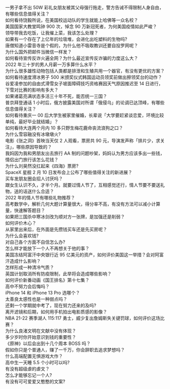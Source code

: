 一男子拿不出 50W 彩礼女朋友被其父母强行拖走，警方告诫不得限制人身自由，有哪些信息值得关注？  
如何看待饶毅所说，在美国校运动队的学生就能上哈佛等一众名校？  
美国国家大教堂鸣钟 900 次，悼念 90 万新冠死者，为何美国疫情如此严峻？  
领导带我去吃饭，让我催上菜，我该怎么处理？  
如果有一个存在了上亿年的垃圾堆，会进化出吃塑料的生物吗?  
唐僧知道小雷音寺是个假的，为什么他不吸取教训还要自投罗网呢？  
为什么国外把邮件当微信一样发？  
如何看待宣传反诈火遍全网？为什么最近宣传反诈骗的力度这么大？  
2022 年三十岁的男人月薪一万多算什么水平？  
为什么很多雄性动物包括人类都是排泄和生殖共用一个器官，有没有更优的方案？  
如何看待速度滑冰男子 500 米颁奖仪式韩国运动员领奖前做出擦领奖台的动作？  
谷爱凌参加的自由式滑雪女子坡面障碍技巧资格赛因天气原因推迟至 14 日进行，下雪对比赛的影响有多大？  
如果诸葛亮满状态多活三十年不死，能否统一三国？  
普京拜登通话 1 小时后，俄方披露美国对所谓「俄侵乌」的论调已达顶峰，有哪些信息值得关注？  
如何看待重庆一 00 后大学生被家里催婚，长辈说「大学要赶紧谈恋爱，环境比较单纯，最好毕业就结婚」？  
如何看待大连两个月内 10 多只野生梅花鹿命丧流浪狗之口？  
为什么雪容融没有冰墩墩火?  
电影《张之洞》首映当天仅 2 人观看，票房共 90 元，导演发声称「排片少，求关注」，哪些原因导致的？  
我妈因为我和男朋友出去旅行 AA 制的问题吵架，妈妈认为男方应该多出一些钱，情侣出门旅行该怎么花钱？  
为什么刘昊然没扛起来《四海》票房?  
SpaceX 星舰 2 月 10 日发布会上公布了哪些值得关注的新进展？  
买车发朋友圈会招人讨厌吗？  
跟女生认识不久，才半个月。就要过情人节了，互相感觉还行，情人节要不要送礼物，送的话送什么合适？  
2022 年的情人节有哪些礼物推荐？  
高考数学中，解析几何大题计算量很大，得分率不高，有没有方法可以减小计算量，快速解答题目？  
如果把三国杀中寒冰剑改为顺对方一张牌，是加强还是削弱？  
如何评价木心？  
从家里出来后，在外面是先攒钱买车还是先买房呢？  
为什么会喜欢钱?  
对自己各个方面不自信怎么办?  
怎么样才能放下一个人不再想关于他的事？  
美国冻结阿富汗中央银行近 95 亿美元的资产，如何评价美国这一举措？会对阿富汗造成什么影响？  
怎样形成一种清冷气质？  
英国计划取消所有防疫限制，此举将会造成哪些影响？  
如何评价新番动画《国王排名》第十七集？  
高中不努力会后悔吗？  
iPhone 14 和 iPhone 13 Pro 选哪个？  
太善良太感性也是一种弱点吗？  
还剩一个学期就中考了，现在努力还来的及吗?  
离开滤镜和后期，如何用手机拍出电影质感的影像？  
NBA 21-22 赛季湖人 115:117 勇士，威少复出詹姆斯失关键罚球，如何评价这场比赛？  
为什么良渚文明在文献中没有体现？  
多少岁时你开始意识到钱的重要性？  
《原神》以后会出到十几个周本 BOSS 吗？  
假如你只是个普通人，赚了一千万，你会辞职去追求梦想吗？  
什么高端配置无惧游戏大作？  
高中生一天睡 5.5 个小时可以吗?  
有没有超级虐的虐文？  
怎么才能够忘记一个人?  
有没有可可爱爱又憨憨的文案?  
